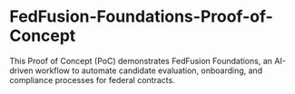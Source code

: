 # FedFusion-Foundations-Proof-of-Concept
This Proof of Concept (PoC) demonstrates FedFusion Foundations, an AI-driven workflow to automate candidate evaluation, onboarding, and compliance processes for federal contracts.
